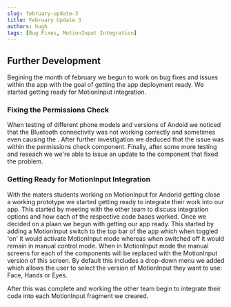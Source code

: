 ```yaml
---
slug: february-update-3
title: February Update 3
authors: hugh
tags: [Bug Fixes, MotionInput Integration]
---
```


## Further Development

Begining the month of february we begun to work on bug fixes and issues within the app with the goal of getting the app deployment ready. We started getting ready for MotionInput integration.

### Fixing the Permissions Check

When testing of different phone models and versions of Andoid we noticed that the Bluetooth connectivity was not working correctly and sometimes even causing the . After further investigation we deduced that the issue was within the permissions check component. Finally, after some more testing and reseach we we're able to issue an update to the component that fixed the problem.

### Getting Ready for MotionInput Integration

With the maters students working on MotionInput for Andorid getting close a working prototype we started getting ready to integrate their work into our app. This started by meeting with the other team to discuss integration options and how each of the respective code bases worked. Once we decided on a plaan we begun with getting our app ready. This started by adding a MotionInput switch to the top bar of the app which when toggled 'on' it would activate MotionInput mode whereas when switched off it would remain in manual control mode. When in MotionInput mode the manual screens for each of the components will be replaced with the MotionInput version of this screen. By default this includes a drop-down menu we added which allows the user to select the version of MotionInput they want to use: Face, Hands or Eyes.

After this was complete and working the other team begin to integrate their code into each MotionInput fragment we creared.